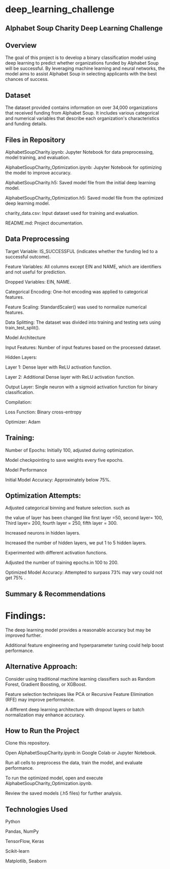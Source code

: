 # deep_learning_challenge
## Alphabet Soup Charity Deep Learning Challenge

## Overview

The goal of this project is to develop a binary classification model using deep learning to predict whether organizations funded by Alphabet Soup will be successful. By leveraging machine learning and neural networks, the model aims to assist Alphabet Soup in selecting applicants with the best chances of success.

## Dataset

The dataset provided contains information on over 34,000 organizations that received funding from Alphabet Soup. It includes various categorical and numerical variables that describe each organization's characteristics and funding details.

## Files in Repository

AlphabetSoupCharity.ipynb: Jupyter Notebook for data preprocessing, model training, and evaluation.

AlphabetSoupCharity_Optimization.ipynb: Jupyter Notebook for optimizing the model to improve accuracy.

AlphabetSoupCharity.h5: Saved model file from the initial deep learning model.

AlphabetSoupCharity_Optimization.h5: Saved model file from the optimized deep learning model.

charity_data.csv: Input dataset used for training and evaluation.

README.md: Project documentation.

## Data Preprocessing

Target Variable: IS_SUCCESSFUL (indicates whether the funding led to a successful outcome).

Feature Variables: All columns except EIN and NAME, which are identifiers and not useful for prediction.

Dropped Variables: EIN, NAME.

Categorical Encoding: One-hot encoding was applied to categorical features.

Feature Scaling: StandardScaler() was used to normalize numerical features.

Data Splitting: The dataset was divided into training and testing sets using train_test_split().

Model Architecture

Input Features: Number of input features based on the processed dataset.

Hidden Layers:

Layer 1: Dense layer with ReLU activation function.

Layer 2: Additional Dense layer with ReLU activation function.

Output Layer: Single neuron with a sigmoid activation function for binary classification.

Compilation:

Loss Function: Binary cross-entropy

Optimizer: Adam

## Training:

Number of Epochs: Initially 100, adjusted during optimization.

Model checkpointing to save weights every five epochs.

Model Performance

Initial Model Accuracy: Approximately below 75%.

## Optimization Attempts:

Adjusted categorical binning and feature selection. such as 

the value of layer has been changed like first layer =50, second layer= 100,  Third layer= 200, fourth layer = 250, fifth layer = 300.

Increased neurons in hidden layers.

Increased the number of hidden layers, we put 1 to 5 hidden layers.

Experimented with different activation functions.

Adjusted the number of training epochs.in 100 to 200.

Optimized Model Accuracy: Attempted to surpass 73% may vary could not get 75% .

## Summary & Recommendations

# Findings:

The deep learning model provides a reasonable accuracy but may be improved further.

Additional feature engineering and hyperparameter tuning could help boost performance.

## Alternative Approach:

Consider using traditional machine learning classifiers such as Random Forest, Gradient Boosting, or XGBoost.

Feature selection techniques like PCA or Recursive Feature Elimination (RFE) may improve performance.

A different deep learning architecture with dropout layers or batch normalization may enhance accuracy.

## How to Run the Project

Clone this repository.

Open AlphabetSoupCharity.ipynb in Google Colab or Jupyter Notebook.

Run all cells to preprocess the data, train the model, and evaluate performance.

To run the optimized model, open and execute AlphabetSoupCharity_Optimization.ipynb.

Review the saved models (.h5 files) for further analysis.

## Technologies Used

Python

Pandas, NumPy

TensorFlow, Keras

Scikit-learn

Matplotlib, Seaborn


